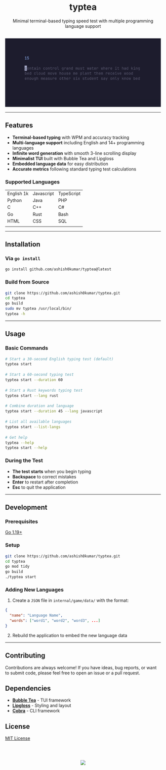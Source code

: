 <h1 align="center">typtea</h1>

<p align="center">Minimal terminal-based typing speed test with multiple programming language support</p>

<br>
<div align="center">
<img src="assets/typtea.gif" />
</div>

---

## Features

- **Terminal-based typing** with WPM and accuracy tracking
- **Multi-language support** including English and 14+ programming languages
- **Infinite word generation** with smooth 3-line scrolling display
- **Minimalist TUI** built with Bubble Tea and Lipgloss
- **Embedded language data** for easy distribution
- **Accurate metrics** following standard typing test calculations

### Supported Languages

| | | |
|---|---|---|
| English 1k | Javascript | TypeScript |
| Python | Java | PHP |
| C | C++ | C# |
| Go |Rust | Bash |
| HTML | CSS | SQL |
| | | |

---

## Installation

### Via `go install`

```bash
go install github.com/ashish0kumar/typtea@latest
```

### Build from Source

```bash
git clone https://github.com/ashish0kumar/typtea.git
cd typtea
go build
sudo mv typtea /usr/local/bin/
typtea -h
```

---

## Usage

### Basic Commands

```bash
# Start a 30-second English typing test (default)
typtea start

# Start a 60-second typing test
typtea start --duration 60

# Start a Rust keywords typing test
typtea start --lang rust

# Combine duration and language
typtea start --duration 45 --lang javascript

# List all available languages
typtea start --list-langs

# Get help
typtea --help
typtea start --help
```

### During the Test

- **The test starts** when you begin typing
- **Backspace** to correct mistakes
- **Enter** to restart after completion
- **Esc** to quit the application

---

## Development

### Prerequisites

[Go 1.19+](https://go.dev/doc/install)

### Setup

```bash
git clone https://github.com/ashish0kumar/typtea.git
cd typtea
go mod tidy
go build
./typtea start
```

### Adding New Languages

1. Create a `JSON` file in `internal/game/data/` with the format:

```json
{
  "name": "Language Name",
  "words": ["word1", "word2", "word3", ...]
}
```

2. Rebuild the application to embed the new language data

---

## Contributing

Contributions are always welcome! If you have ideas, bug reports, or want to submit code, please feel free to open an issue or a pull request.

## Dependencies

- [**Bubble Tea**](https://github.com/charmbracelet/bubbletea) - TUI framework
- [**Lipgloss**](https://github.com/charmbracelet/lipgloss) - Styling and layout
- [**Cobra**](https://github.com/spf13/cobra) - CLI framework

## License

[MIT License](LICENSE)

<br><br>

<p align="center">
	<img src="https://raw.githubusercontent.com/catppuccin/catppuccin/main/assets/footers/gray0_ctp_on_line.svg?sanitize=true" />
</p>